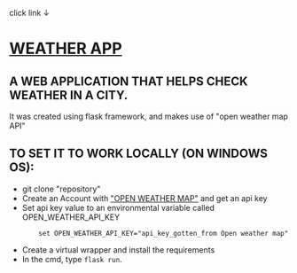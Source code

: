 
click link ↓      
# [WEATHER APP](http://weather-app.herokuapp.com)

## A WEB APPLICATION THAT HELPS CHECK WEATHER IN A CITY.
    
It was created using flask framework, and makes use of "open weather map API"


## TO SET IT TO WORK LOCALLY (ON WINDOWS OS):

- git clone "repository"
- Create an Account with ["OPEN WEATHER MAP"](https://openweathermap.org) and get an api key
- Set api key value to an environmental variable called OPEN_WEATHER_API_KEY
    ```shell script
        set OPEN_WEATHER_API_KEY="api_key_gotten_from Open weather map"
    ```
- Create a virtual wrapper and install the requirements
- In the cmd, type ``flask run``.
